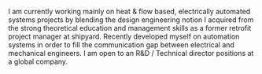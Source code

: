 I am currently working mainly on heat & flow based, electrically automated systems projects by blending the design engineering notion I acquired from the strong theoretical education and management skills as a former retrofit project manager at shipyard. Recently developed myself on automation systems in order to fill the communication gap between electrical and mechanical engineers. I am open to an R&D / Technical director positions at a global company.


<!---
tuncayadiguzel/tuncayadiguzel is a ✨ special ✨ repository because its `README.md` (this file) appears on your GitHub profile.
You can click the Preview link to take a look at your changes.
--->
